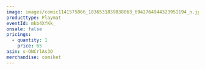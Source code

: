 ```yaml
---
image: images/comic1141575866_1836531839838063_6942764944323951194_n.jpg
producttype: Playmat
eventId: mkb4XfKk_
onsale: false
pricings:
  - quantity: 1
    price: 65
asin: s-ONCrlAs3O
merchandise: comiket
---
```

